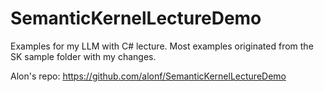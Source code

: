 # SemanticKernelLectureDemo
Examples for my LLM with C# lecture. Most examples originated from the SK sample folder with my changes.

Alon's repo:
https://github.com/alonf/SemanticKernelLectureDemo

